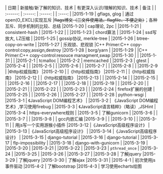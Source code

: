 |  日期          |    新接触/新了解的知识、技术  | 有更深入认识/理解的知识、技术 |   备注   |
| :------:       |             :-----:           | :-----: |                     |  :----:  |
|2015-1-19       | gflags, glog                  | 通过open(O\_EXCL)实现互斥     |~~flags博文（三文件使用法、flagfile、不便之处）~~；各种互斥、同步机制的比较、总结
|2015-1-20       | cap理论, 2pc                  |
|2015-1-21       | consistent-hash               |
|2015-1-22       |                               |
|2015-1-23       | chord算法                     |
|2015-1-24       | ssd写放大, LZ压缩             |
|2015-1-25       | gossip协议, merkle-tree       |
|2015-1-26       | btree-copy-on-write           |
|2015-1-27       | 乐观锁、悲观锁                |C++ Primer:C++ copy-control:copy,assign,destroy
|2015-1-28       | borg/yarn                     |
|2015-1-29       |                               |C++ Primer:C++ copy-control:resouce managment,swap
|2015-1-30       |                               |
|2015-1-31       |                               |
|2015-2-1        | tcmalloc                      |
|2015-2-2        | memcached                     |
|2015-2-3        | gtest                         |
|2015-2-4        |                               |
|2015-2-5        |                               |
|2015-2-6        |                               |
|2015-2-7        |                               |
|2015-2-8        |                               |
|2015-2-9        |                               |《http权威指南》
|2015-2-10       |                               |《http权威指南》
|2015-2-11       |                               |《http权威指南》
|2015-2-12       |                               |《http权威指南》
|2015-2-13       |                               |
|2015-2-14       |                               |
|2015-2-15       |                               |
|2015-2-16       |                               |
|2015-2-17       |                               |
|2015-2-18       |                               |
|2015-2-19       |                               |
|2015-2-20       |                               |
|2015-2-21       |                               |
|2015-2-22       |                               |
|2015-2-23       |                               |
|2015-2-24       | firefox扩展的创建             |
|2015-2-25       |                               |
|2015-2-26       |                               |
|2015-2-27       |                               |
|2015-2-28       | python-wsgi                   |
|2015-3-1        | 《JavaScript DOM编程艺术》    |
|2015-3-2        | 《JavaScript DOM编程艺术》,学习使用firebug |
|2015-3-3        | 《JavaScript语言精粹》（略读）,JSHint      |
|2015-3-4        | https-everywhere规则          |
|2015-3-5        | 了解gunicorn                  |
|2015-3-6        | |
|2015-3-7        | |
|2015-3-8        | | gcc内嵌汇编
|2015-3-9        | |
|2015-3-10       | |
|2015-3-11       | | 用js写一个实用游猴小插件
|2015-3-12       |《JavaScript高级程序设计》     |
|2015-3-13       |《JavaScript高级程序设计》     |
|2015-3-14       |《JavaScript高级程序设计》     |
|2015-3-15       | django-tutorial               |
|2015-3-16       | django-tutorial               |
|2015-3-17       | flp-impossibility             |
|2015-3-18       | django-with-gunicorn          |
|2015-3-19       |
|2015-3-20       |
|2015-3-21       |
|2015-3-22       |
|2015-3-23       | `pthread_once`                |
|2015-3-24       |
|2015-3-25       |
|2015-3-26       |
|2015-3-27       |
|2015-3-28       | 了解jquery
|2015-3-29       | 了解jquery
|2015-3-30       | 了解ajax
|2015-3-31       |
|2015-4-1        | 初次使用js事件驱动
|2015-4-2        | 了解bootstrap
|2015-4-3        | 学习使用echarts绘图
